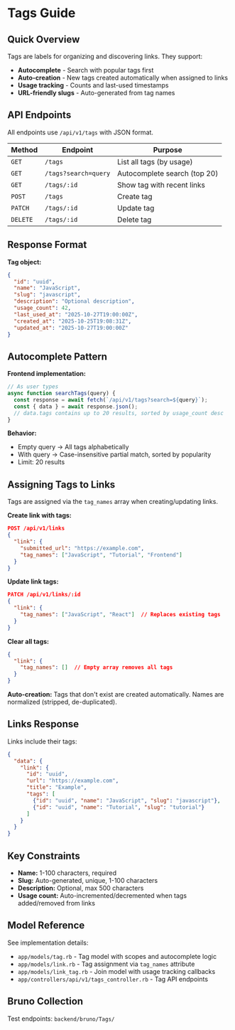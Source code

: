 # Tags Guide

## Quick Overview

Tags are labels for organizing and discovering links. They support:
- **Autocomplete** - Search with popular tags first
- **Auto-creation** - New tags created automatically when assigned to links
- **Usage tracking** - Counts and last-used timestamps
- **URL-friendly slugs** - Auto-generated from tag names

## API Endpoints

All endpoints use `/api/v1/tags` with JSON format.

| Method | Endpoint | Purpose |
|--------|----------|---------|
| `GET` | `/tags` | List all tags (by usage) |
| `GET` | `/tags?search=query` | Autocomplete search (top 20) |
| `GET` | `/tags/:id` | Show tag with recent links |
| `POST` | `/tags` | Create tag |
| `PATCH` | `/tags/:id` | Update tag |
| `DELETE` | `/tags/:id` | Delete tag |

## Response Format

**Tag object:**
```json
{
  "id": "uuid",
  "name": "JavaScript",
  "slug": "javascript",
  "description": "Optional description",
  "usage_count": 42,
  "last_used_at": "2025-10-27T19:00:00Z",
  "created_at": "2025-10-25T19:08:31Z",
  "updated_at": "2025-10-27T19:00:00Z"
}
```

## Autocomplete Pattern

**Frontend implementation:**
```javascript
// As user types
async function searchTags(query) {
  const response = await fetch(`/api/v1/tags?search=${query}`);
  const { data } = await response.json();
  // data.tags contains up to 20 results, sorted by usage_count desc
}
```

**Behavior:**
- Empty query → All tags alphabetically
- With query → Case-insensitive partial match, sorted by popularity
- Limit: 20 results

## Assigning Tags to Links

Tags are assigned via the `tag_names` array when creating/updating links.

**Create link with tags:**
```json
POST /api/v1/links
{
  "link": {
    "submitted_url": "https://example.com",
    "tag_names": ["JavaScript", "Tutorial", "Frontend"]
  }
}
```

**Update link tags:**
```json
PATCH /api/v1/links/:id
{
  "link": {
    "tag_names": ["JavaScript", "React"]  // Replaces existing tags
  }
}
```

**Clear all tags:**
```json
{
  "link": {
    "tag_names": []  // Empty array removes all tags
  }
}
```

**Auto-creation:** Tags that don't exist are created automatically. Names are normalized (stripped, de-duplicated).

## Links Response

Links include their tags:
```json
{
  "data": {
    "link": {
      "id": "uuid",
      "url": "https://example.com",
      "title": "Example",
      "tags": [
        {"id": "uuid", "name": "JavaScript", "slug": "javascript"},
        {"id": "uuid", "name": "Tutorial", "slug": "tutorial"}
      ]
    }
  }
}
```

## Key Constraints

- **Name:** 1-100 characters, required
- **Slug:** Auto-generated, unique, 1-100 characters
- **Description:** Optional, max 500 characters
- **Usage count:** Auto-incremented/decremented when tags added/removed from links

## Model Reference

See implementation details:
- `app/models/tag.rb` - Tag model with scopes and autocomplete logic
- `app/models/link.rb` - Tag assignment via `tag_names` attribute
- `app/models/link_tag.rb` - Join model with usage tracking callbacks
- `app/controllers/api/v1/tags_controller.rb` - Tag API endpoints

## Bruno Collection

Test endpoints: `backend/bruno/Tags/`

